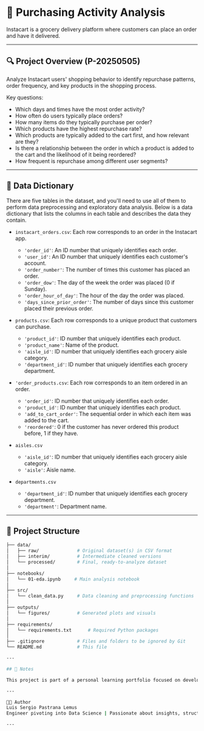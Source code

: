 # 🧭 Purchasing Activity Analysis
Instacart is a grocery delivery platform where customers can place an order and have it delivered.

---

## 🔍 Project Overview (P-20250505)

Analyze Instacart users' shopping behavior to identify repurchase patterns, order frequency, and key products in the shopping process.

Key questions:

- Which days and times have the most order activity?
- How often do users typically place orders?
- How many items do they typically purchase per order?
- Which products have the highest repurchase rate?
- Which products are typically added to the cart first, and how relevant are they?
- Is there a relationship between the order in which a product is added to the cart and the likelihood of it being reordered?
- How frequent is repurchase among different user segments?

---

## 🧮 Data Dictionary

There are five tables in the dataset, and you'll need to use all of them to perform data preprocessing and exploratory data analysis. Below is a data dictionary that lists the columns in each table and describes the data they contain.

- `instacart_orders.csv`: Each row corresponds to an order in the Instacart app.
    - `'order_id'`: An ID number that uniquely identifies each order.
    - `'user_id'`: An ID number that uniquely identifies each customer's account.
    - `'order_number'`: The number of times this customer has placed an order.
    - `'order_dow'`: The day of the week the order was placed (0 if Sunday).
    - `'order_hour_of_day'`: The hour of the day the order was placed.
    - `'days_since_prior_order'`: The number of days since this customer placed their previous order.

- `products.csv`: Each row corresponds to a unique product that customers can purchase.
    - `'product_id'`: ID number that uniquely identifies each product.
    - `'product_name'`: Name of the product.
    - `'aisle_id'`: ID number that uniquely identifies each grocery aisle category.
    - `'department_id'`: ID number that uniquely identifies each grocery department.

- `'order_products.csv`: Each row corresponds to an item ordered in an order.
    - `'order_id'`: ID number that uniquely identifies each order.
    - `'product_id'`: ID number that uniquely identifies each product.
    - `'add_to_cart_order'`: The sequential order in which each item was added to the cart.
    - `'reordered'`: 0 if the customer has never ordered this product before, 1 if they have.

- `aisles.csv`
    - `'aisle_id'`: ID number that uniquely identifies each grocery aisle category.
    - `'aisle'`: Aisle name.

- `departments.csv`
    - `'department_id'`: ID number that uniquely identifies each grocery department.
    - `'department'`: Department name.

---

## 📂 Project Structure

```bash
├── data/
│   ├── raw/              # Original dataset(s) in CSV format
│   ├── interim/          # Intermediate cleaned versions
│   └── processed/        # Final, ready-to-analyze dataset
│
├── notebooks/
│   └── 01-eda.ipynb     # Main analysis notebook
│
├── src/
│   └── clean_data.py     # Data cleaning and preprocessing functions
│
├── outputs/
│   └── figures/          # Generated plots and visuals
│
├── requirements/
│   └── requirements.txt      # Required Python packages
│
├── .gitignore            # Files and folders to be ignored by Git
└── README.md             # This file

---

## 📌 Notes

This project is part of a personal learning portfolio focused on developing strong skills in data analysis, statistical thinking, and communication of insights. Constructive feedback is welcome.

---

🧑‍💻 Author
Luis Sergio Pastrana Lemus
Engineer pivoting into Data Science | Passionate about insights, structure, and solving real-world problems with data.

---